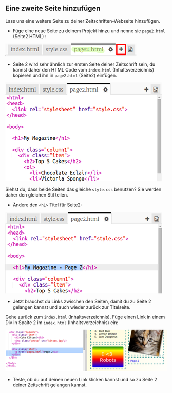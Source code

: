 ## Eine zweite Seite hinzufügen

Lass uns eine weitere Seite zu deiner Zeitschriften-Webseite hinzufügen. 

+ Füge eine neue Seite zu deinem Projekt hinzu und nenne sie `page2.html` (Seite2 HTML) :

![screenshot](images/magazine-page2.png)

+ Seite 2 wird sehr ähnlich zur ersten Seite deiner Zeitschrift sein, du kannst daher den HTML Code vom `index.html` (Inhaltsverzeichnis) kopieren und ihn in `page2.html` (Seite2) einfügen.

![screenshot](images/magazine-page2-html.png)

Siehst du, dass beide Seiten das gleiche `style.css` benutzen? Sie werden daher den gleichen Stil teilen. 

+ Ändere den `<h1>` Titel für Seite2: 

![screenshot](images/magazine-page2-h1.png)

+ Jetzt brauchst du Links zwischen den Seiten, damit du zu Seite 2 gelangen kannst und auch wieder zurück zur Titelseite. 

Gehe zurück zum `index.html` (Inhaltsverzeichnis). Füge einen Link in einem Div in Spalte 2 im `index.html` (Inhaltsverzeichnis) ein:

![screenshot](images/magazine-page2-link.png)

+ Teste, ob du auf deinen neuen Link klicken kannst und so zu Seite 2 deiner Zeitschrift gelangen kannst. 

